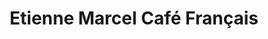 ---
title: "Etienne Marcel Café Français"
url: /vitacura/etienne-marcel-cafe-francais/
shop: Konditorei
---